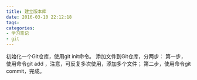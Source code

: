 ```yaml
---
title: 建立版本库
date: 2016-03-10 22:12:18
tags:
categories:
- 学习笔记
- git
---
```

初始化一个Git仓库，使用git init命令。
添加文件到Git仓库，分两步：
第一步，使用命令git add <file>，注意，可反复多次使用，添加多个文件；
第二步，使用命令git commit，完成。